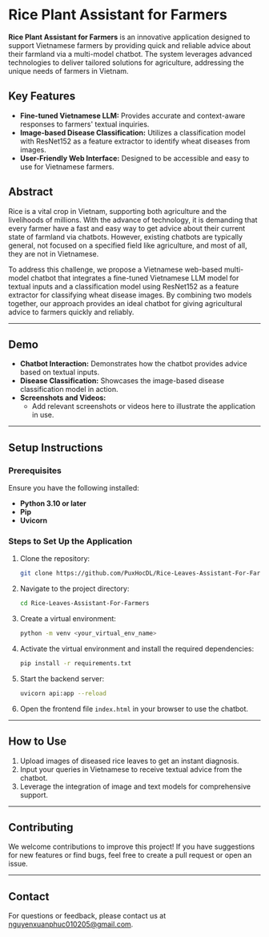 # Rice Plant Assistant for Farmers

**Rice Plant Assistant for Farmers** is an innovative application designed to support Vietnamese farmers by providing quick and reliable advice about their farmland via a multi-model chatbot. The system leverages advanced technologies to deliver tailored solutions for agriculture, addressing the unique needs of farmers in Vietnam.

## Key Features
- **Fine-tuned Vietnamese LLM:** Provides accurate and context-aware responses to farmers' textual inquiries.
- **Image-based Disease Classification:** Utilizes a classification model with ResNet152 as a feature extractor to identify wheat diseases from images.
- **User-Friendly Web Interface:** Designed to be accessible and easy to use for Vietnamese farmers.

## Abstract

Rice is a vital crop in Vietnam, supporting both agriculture and the livelihoods of millions. With the advance of technology, it is demanding that every farmer have a fast and easy way to get advice about their current state of farmland via chatbots. However, existing chatbots are typically general, not focused on a specified field like agriculture, and most of all, they are not in Vietnamese.

To address this challenge, we propose a Vietnamese web-based multi-model chatbot that integrates a fine-tuned Vietnamese LLM model for textual inputs and a classification model using ResNet152 as a feature extractor for classifying wheat disease images. By combining two models together, our approach provides an ideal chatbot for giving agricultural advice to farmers quickly and reliably.

---

## Demo
- **Chatbot Interaction:** Demonstrates how the chatbot provides advice based on textual inputs.
- **Disease Classification:** Showcases the image-based disease classification model in action.
- **Screenshots and Videos:**
  - Add relevant screenshots or videos here to illustrate the application in use.

---

## Setup Instructions

### Prerequisites
Ensure you have the following installed:
- **Python 3.10 or later**
- **Pip**
- **Uvicorn**

### Steps to Set Up the Application

1. Clone the repository:
   ```bash
   git clone https://github.com/PuxHocDL/Rice-Leaves-Assistant-For-Farmers.git
   ```

2. Navigate to the project directory:
   ```bash
   cd Rice-Leaves-Assistant-For-Farmers
   ```

3. Create a virtual environment:
   ```bash
   python -m venv <your_virtual_env_name>
   ```

4. Activate the virtual environment and install the required dependencies:
   ```bash
   pip install -r requirements.txt
   ```

5. Start the backend server:
   ```bash
   uvicorn api:app --reload
   ```

6. Open the frontend file `index.html` in your browser to use the chatbot.

---

## How to Use
1. Upload images of diseased rice leaves to get an instant diagnosis.
2. Input your queries in Vietnamese to receive textual advice from the chatbot.
3. Leverage the integration of image and text models for comprehensive support.

---

## Contributing
We welcome contributions to improve this project! If you have suggestions for new features or find bugs, feel free to create a pull request or open an issue.

---

## Contact
For questions or feedback, please contact us at [nguyenxuanphuc010205@gmail.com](mailto:nguyenxuanphuc010205@gmail.com).
